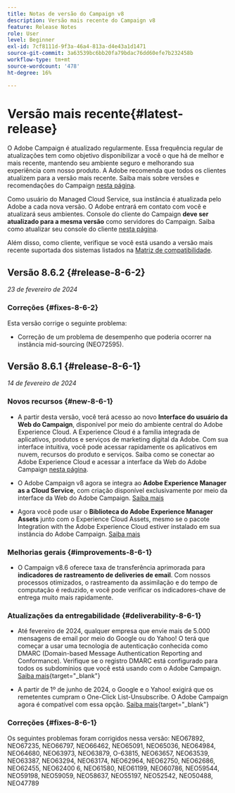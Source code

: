 ```yaml
---
title: Notas de versão do Campaign v8
description: Versão mais recente do Campaign v8
feature: Release Notes
role: User
level: Beginner
exl-id: 7cf8111d-9f3a-46a4-813a-d4e43a1d1471
source-git-commit: 3a63539bc6bb20fa79bdac76dd60efe7b232458b
workflow-type: tm+mt
source-wordcount: '478'
ht-degree: 16%

---
```


# Versão mais recente{#latest-release}

O Adobe Campaign é atualizado regularmente. Essa frequência regular de atualizações tem como objetivo disponibilizar a você o que há de melhor e mais recente, mantendo seu ambiente seguro e melhorando sua experiência com nosso produto. A Adobe recomenda que todos os clientes atualizem para a versão mais recente. Saiba mais sobre versões e recomendações do Campaign [nesta página](upgrades.md).

Como usuário do Managed Cloud Service, sua instância é atualizada pelo Adobe a cada nova versão. O Adobe entrará em contato com você e atualizará seus ambientes. Console do cliente do Campaign **deve ser atualizado para a mesma versão** como servidores do Campaign. Saiba como atualizar seu console do cliente [nesta página](../start/connect.md#upgrade-ac-console).

Além disso, como cliente, verifique se você está usando a versão mais recente suportada dos sistemas listados na [Matriz de compatibilidade](compatibility-matrix.md).


## Versão 8.6.2 {#release-8-6-2}

_23 de fevereiro de 2024_

### Correções {#fixes-8-6-2}

Esta versão corrige o seguinte problema:

* Correção de um problema de desempenho que poderia ocorrer na instância mid-sourcing (NEO72595).

## Versão 8.6.1 {#release-8-6-1}

_14 de fevereiro de 2024_

### Novos recursos {#new-8-6-1}

* A partir desta versão, você terá acesso ao novo **Interface do usuário da Web do Campaign**, disponível por meio do ambiente central do Adobe Experience Cloud. A Experience Cloud é a família integrada de aplicativos, produtos e serviços de marketing digital da Adobe. Com sua interface intuitiva, você pode acessar rapidamente os aplicativos em nuvem, recursos do produto e serviços. Saiba como se conectar ao Adobe Experience Cloud e acessar a interface da Web do Adobe Campaign [nesta página](campaign-ui.md#ac-web-ui).


* O Adobe Campaign v8 agora se integra ao **Adobe Experience Manager as a Cloud Service**, com criação disponível exclusivamente por meio da interface da Web do Adobe Campaign. [Saiba mais](../connect/ac-aem.md)

* Agora você pode usar o **Biblioteca do Adobe Experience Manager Assets** junto com o Experience Cloud Assets, mesmo se o pacote Integration with the Adobe Experience Cloud estiver instalado em sua instância do Adobe Campaign. [Saiba mais](../connect/ac-aem.md#assets-library)

### Melhorias gerais {#improvements-8-6-1}

* O Campaign v8.6 oferece taxa de transferência aprimorada para **indicadores de rastreamento de deliveries de email**. Com nossos processos otimizados, o rastreamento da assimilação e do tempo de computação é reduzido, e você pode verificar os indicadores-chave de entrega muito mais rapidamente.


### Atualizações da entregabilidade {#deliverability-8-6-1}

* Até fevereiro de 2024, qualquer empresa que envie mais de 5.000 mensagens de email por meio do Google ou do Yahoo! O terá que começar a usar uma tecnologia de autenticação conhecida como DMARC (Domain-based Message Authentication Reporting and Conformance). Verifique se o registro DMARC está configurado para todos os subdomínios que você está usando com o Adobe Campaign. [Saiba mais](https://experienceleague.adobe.com/docs/deliverability-learn/deliverability-best-practice-guide/additional-resources/technotes/implement-dmarc.html?lang=pt-BR){target="_blank"}

* A partir de 1º de junho de 2024, o Google e o Yahoo! exigirá que os remetentes cumpram o One-Click List-Unsubscribe. O Adobe Campaign agora é compatível com essa opção. [Saiba mais](https://experienceleague.adobe.com/docs/deliverability-learn/deliverability-best-practice-guide/additional-resources/campaign/acc-technical-recommendations.html#one-click-list-unsubscribe){target="_blank"}


### Correções {#fixes-8-6-1}

Os seguintes problemas foram corrigidos nessa versão: NEO67892, NEO67235, NEO66797, NEO66462, NEO65091, NEO65036, NEO64984, NEO64680, NEO63973, NEO63879, O-63815, NEO63657, NEO63539, NEO63387, NEO63294, NEO63174, NEO62964, NEO62750, NEO62686, NEO62455, NEO62400 6, NEO61580, NEO61199, NEO60786, NEO59544, NEO59198, NEO59059, NEO58637, NEO55197, NEO52542, NEO50488, NEO47789